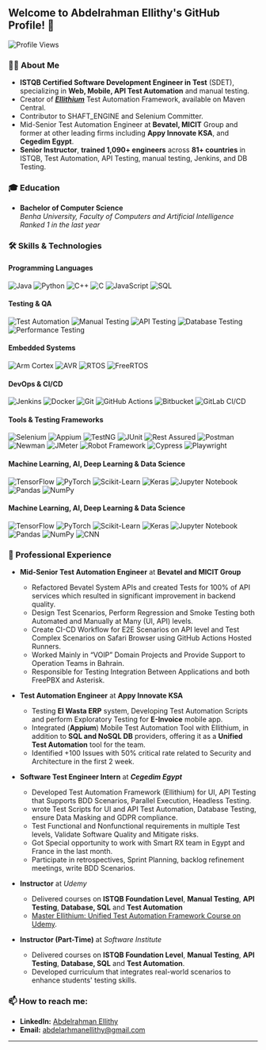 ## Welcome to Abdelrahman Ellithy's GitHub Profile! 👋

![Profile Views](https://komarev.com/ghpvc/?username=Abdelrhman-Ellithy-Ellithium&style=flat-square&color=blue)

### 👨‍💻 About Me
- **ISTQB Certified Software Development Engineer in Test** (SDET), specializing in **Web, Mobile, API Test Automation** and manual testing.
- Creator of **[_Ellithium_](https://github.com/Abdelrhman-Ellithy/Ellithium)** Test Automation Framework, available on Maven Central.
- Contributor to SHAFT_ENGINE and Selenium Committer.
- Mid-Senior Test Automation Engineer at **Bevatel, MICIT** Group and former at other leading firms including **Appy Innovate KSA**, and **Cegedim Egypt**.
- **Senior Instructor**, **trained 1,090+ engineers** across **81+ countries** in ISTQB, Test Automation, API Testing, manual testing, Jenkins, and DB Testing.

### 🎓 Education
- **Bachelor of Computer Science**  
  *Benha University, Faculty of Computers and Artificial Intelligence* *Ranked 1 in the last year*  

### 🛠️ Skills & Technologies

#### Programming Languages 
![Java](https://img.shields.io/badge/Java-ED8B00?style=for-the-badge&logo=openjdk&logoColor=white)
![Python](https://img.shields.io/badge/Python-3776AB?style=for-the-badge&logo=python&logoColor=white)
![C++](https://img.shields.io/badge/C++-00599C?style=for-the-badge&logo=c%2B%2B&logoColor=white)
![C](https://img.shields.io/badge/C-00599C?style=for-the-badge&logo=c&logoColor=white)
![JavaScript](https://img.shields.io/badge/JavaScript-F7DF1E?style=for-the-badge&logo=javascript&logoColor=black)
![SQL](https://img.shields.io/badge/SQL-4479A1?style=for-the-badge&logo=mysql&logoColor=white)

#### Testing & QA
![Test Automation](https://img.shields.io/badge/Test_Automation-blue?style=for-the-badge)
![Manual Testing](https://img.shields.io/badge/Manual_Testing-FF9900?style=for-the-badge)
![API Testing](https://img.shields.io/badge/API_Testing-blueviolet?style=for-the-badge)
![Database Testing](https://img.shields.io/badge/Database_Testing-brightgreen?style=for-the-badge)
![Performance Testing](https://img.shields.io/badge/Performance_Testing-red?style=for-the-badge)

#### Embedded Systems
![Arm Cortex](https://img.shields.io/badge/Arm_Cortex-0096FF?style=for-the-badge&logo=arm&logoColor=white)
![AVR](https://img.shields.io/badge/AVR-000000?style=for-the-badge&logo=arduino&logoColor=white)
![RTOS](https://img.shields.io/badge/RTOS-007ACC?style=for-the-badge)
![FreeRTOS](https://img.shields.io/badge/FreeRTOS-0A74DA?style=for-the-badge)

#### DevOps & CI/CD
![Jenkins](https://img.shields.io/badge/Jenkins-D24939?style=for-the-badge&logo=jenkins&logoColor=white)
![Docker](https://img.shields.io/badge/Docker-2496ED?style=for-the-badge&logo=docker&logoColor=white)
![Git](https://img.shields.io/badge/Git-F05032?style=for-the-badge&logo=git&logoColor=white)
![GitHub Actions](https://img.shields.io/badge/GitHub_Actions-2088FF?style=for-the-badge&logo=github-actions&logoColor=white)
![Bitbucket](https://img.shields.io/badge/Bitbucket-0052CC?style=for-the-badge&logo=bitbucket&logoColor=white)
![GitLab CI/CD](https://img.shields.io/badge/GitLab_CI/CD-FCA121?style=for-the-badge&logo=gitlab&logoColor=white)

#### Tools & Testing Frameworks
![Selenium](https://img.shields.io/badge/Selenium-43B02A?style=for-the-badge&logo=selenium&logoColor=white)
![Appium](https://img.shields.io/badge/Appium-663399?style=for-the-badge&logo=appium&logoColor=white)
![TestNG](https://img.shields.io/badge/TestNG-007396?style=for-the-badge&logo=testing-library&logoColor=white)
![JUnit](https://img.shields.io/badge/JUnit-25A162?style=for-the-badge&logo=junit&logoColor=white)
![Rest Assured](https://img.shields.io/badge/Rest_Assured-4479A1?style=for-the-badge)
![Postman](https://img.shields.io/badge/Postman-FF6C37?style=for-the-badge&logo=postman&logoColor=white)
![Newman](https://img.shields.io/badge/Newman-FF6C37?style=for-the-badge)
![JMeter](https://img.shields.io/badge/JMeter-D22128?style=for-the-badge&logo=apache&logoColor=white)
![Robot Framework](https://img.shields.io/badge/Robot_Framework-FF6600?style=for-the-badge&logo=robotframework&logoColor=white)
![Cypress](https://img.shields.io/badge/Cypress-17202C?style=for-the-badge&logo=cypress&logoColor=white)
![Playwright](https://img.shields.io/badge/Playwright-0055FF?style=for-the-badge&logo=playwright&logoColor=white)

#### Machine Learning, AI, Deep Learning & Data Science
![TensorFlow](https://img.shields.io/badge/TensorFlow-FF6F00?style=for-the-badge&logo=tensorflow&logoColor=white)
![PyTorch](https://img.shields.io/badge/PyTorch-EE4C2C?style=for-the-badge&logo=pytorch&logoColor=white)
![Scikit-Learn](https://img.shields.io/badge/Scikit--Learn-F7931E?style=for-the-badge&logo=scikit-learn&logoColor=white)
![Keras](https://img.shields.io/badge/Keras-D00000?style=for-the-badge&logo=keras&logoColor=white)
![Jupyter Notebook](https://img.shields.io/badge/Jupyter_Notebook-F37626?style=for-the-badge&logo=jupyter&logoColor=white)
![Pandas](https://img.shields.io/badge/Pandas-150458?style=for-the-badge&logo=pandas&logoColor=white)
![NumPy](https://img.shields.io/badge/NumPy-013243?style=for-the-badge&logo=numpy&logoColor=white)

#### Machine Learning, AI, Deep Learning & Data Science
![TensorFlow](https://img.shields.io/badge/TensorFlow-FF6F00?style=for-the-badge&logo=tensorflow&logoColor=white)
![PyTorch](https://img.shields.io/badge/PyTorch-EE4C2C?style=for-the-badge&logo=pytorch&logoColor=white)
![Scikit-Learn](https://img.shields.io/badge/Scikit--Learn-F7931E?style=for-the-badge&logo=scikit-learn&logoColor=white)
![Keras](https://img.shields.io/badge/Keras-D00000?style=for-the-badge&logo=keras&logoColor=white)
![Jupyter Notebook](https://img.shields.io/badge/Jupyter_Notebook-F37626?style=for-the-badge&logo=jupyter&logoColor=white)
![Pandas](https://img.shields.io/badge/Pandas-150458?style=for-the-badge&logo=pandas&logoColor=white)
![NumPy](https://img.shields.io/badge/NumPy-013243?style=for-the-badge&logo=numpy&logoColor=white)
![CNN](https://img.shields.io/badge/CNN-FF5733?style=for-the-badge)

### 💼 Professional Experience
- **Mid-Senior Test Automation Engineer** at **Bevatel and MICIT Group**
  - Refactored Bevatel System APIs and created Tests for 100% of API services which resulted in significant improvement in backend quality. 
  - Design Test Scenarios, Perform Regression and Smoke Testing both Automated and Manually at Many (UI, API) levels.  
  - Create CI-CD Workflow for E2E Scenarios on API level and Test Complex Scenarios on Safari Browser using GitHub Actions Hosted Runners. 
  - Worked Mainly in “VOIP” Domain Projects and Provide Support to Operation Teams in Bahrain.  
  - Responsible for Testing Integration Between Applications and both FreePBX and Asterisk. 
- **Test Automation Engineer** at **Appy Innovate KSA** 
  - Testing **El Wasta ERP** system, Developing Test Automation Scripts and perform Exploratory Testing for **E-Invoice** mobile app. 
  - Integrated (**Appium**) Mobile Test Automation Tool with Ellithium, in addition to **SQL and NoSQL DB** providers, offering it as a **Unified Test Automation** tool for the team. 
  - Identified +100 Issues with 50% critical rate related to Security and Architecture in the first 2 week. 
- **Software Test Engineer Intern** at **_Cegedim Egypt_** 
  - Developed Test Automation Framework (Ellithium) for UI, API Testing that Supports BDD Scenarios, Parallel Execution, Headless Testing. 
  - wrote Test Scripts for UI and API Test Automation, Database Testing, ensure Data Masking and GDPR compliance. 
  - Test Functional and Nonfunctional requirements in multiple Test levels, Validate Software Quality and Mitigate risks.  
  - Got Special opportunity to work with Smart RX team in Egypt and France in the last month. 
  - Participate in retrospectives, Sprint Planning, backlog refinement meetings, write BDD Scenarios. 

- **Instructor** at *Udemy*  
  - Delivered courses on **ISTQB Foundation Level**, **Manual Testing**, **API Testing**, **Database, SQL** and **Test Automation**
  - [Master Ellithium: Unified Test Automation Framework Course on Udemy](https://www.udemy.com/course/master-ellithium-unified-test-automation-framework/?couponCode=ELLITHIUM-2.0.1).
  
- **Instructor (Part-Time)** at *Software Institute*   
  - Delivered courses on **ISTQB Foundation Level**, **Manual Testing**, **API Testing**, **Database, SQL** and **Test Automation**.
  - Developed curriculum that integrates real-world scenarios to enhance students' testing skills.
  
### 📫 How to reach me:
- **LinkedIn:** [Abdelrahman Ellithy](https://www.linkedin.com/in/AbdelrahmanEllithy/)  
- **Email:** abdelarhmanellithy@gmail.com  
---
